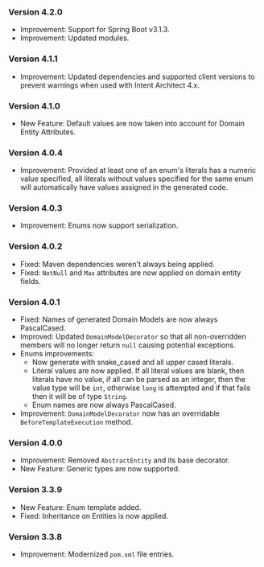 ### Version 4.2.0

- Improvement: Support for Spring Boot v3.1.3.
- Improvement: Updated modules.

### Version 4.1.1

- Improvement: Updated dependencies and supported client versions to prevent warnings when used with Intent Architect 4.x.

### Version 4.1.0

- New Feature: Default values are now taken into account for Domain Entity Attributes.

### Version 4.0.4

- Improvement: Provided at least one of an enum's literals has a numeric value specified, all literals without values specified for the same enum will automatically have values assigned in the generated code.

### Version 4.0.3

- Improvement: Enums now support serialization.

### Version 4.0.2

- Fixed: Maven dependencies weren't always being applied.
- Fixed: `NotNull` and `Max` attributes are now applied on domain entity fields.

### Version 4.0.1

- Fixed: Names of generated Domain Models are now always PascalCased.
- Improved: Updated `DomainModelDecorator` so that all non-overridden members will no longer return `null` causing potential exceptions.
- Enums improvements:
    - Now generate with snake_cased and all upper cased literals.
    - Literal values are now applied. If all literal values are blank, then literals have no value, if all can be parsed as an integer, then the value type will be `int`, otherwise `long` is attempted and if that fails then it will be of type `String`.
    - Enum names are now always PascalCased.
- Improvement: `DomainModelDecorator` now has an overridable `BeforeTemplateExecution` method.

### Version 4.0.0

- Improvement: Removed `AbstractEntity` and its base decorator.
- New Feature: Generic types are now supported.

### Version 3.3.9

- New Feature: Enum template added.
- Fixed: Inheritance on Entities is now applied.

### Version 3.3.8

- Improvement: Modernized `pom.xml` file entries.

